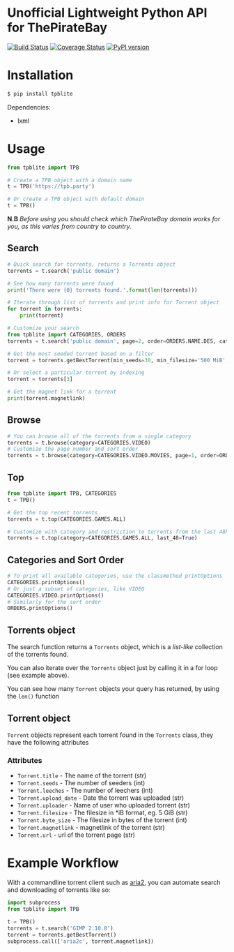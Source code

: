 # Unofficial Lightweight Python API for ThePirateBay

[![Build Status](https://travis-ci.com/mattlyon93/tpb-lite.svg?branch=master)](https://travis-ci.com/mattlyon93/tpb-lite) [![Coverage Status](https://coveralls.io/repos/github/mattlyon93/tpb-lite/badge.svg?branch=master)](https://coveralls.io/github/mattlyon93/tpb-lite?branch=master) [![PyPI version](https://badge.fury.io/py/tpblite.png)](https://badge.fury.io/py/tpblite) 

Installation
=============
```sh
$ pip install tpblite
```

Dependencies:
 - lxml

Usage
==========

```python
from tpblite import TPB

# Create a TPB object with a domain name
t = TPB('https://tpb.party')

# Or create a TPB object with default domain
t = TPB()
```
**N.B** *Before using you should check which ThePirateBay domain works for you, as this varies from country to country.*
## Search
```python
# Quick search for torrents, returns a Torrents object
torrents = t.search('public domain')

# See how many torrents were found
print('There were {0} torrents found.'.format(len(torrents)))

# Iterate through list of torrents and print info for Torrent object
for torrent in torrents:
    print(torrent)

# Customize your search
from tpblite import CATEGORIES, ORDERS
torrents = t.search('public domain', page=2, order=ORDERS.NAME.DES, category=CATEGORIES.VIDEO.MOVIES)

# Get the most seeded torrent based on a filter
torrent = torrents.getBestTorrent(min_seeds=30, min_filesize='500 MiB', max_filesize='4 GiB')

# Or select a particular torrent by indexing
torrent = torrents[3]

# Get the magnet link for a torrent
print(torrent.magnetlink)
```
## Browse
```python
# You can browse all of the torrents from a single category
torrents = t.browse(category=CATEGORIES.VIDEO)
# Customize the page number and sort order
torrents = t.browse(category=CATEGORIES.VIDEO.MOVIES, page=1, order=ORDERS.UPLOADED.DES)
```

## Top
```python
from tpblite import TPB, CATEGORIES
t = TPB()

# Get the top recent torrents 
torrents = t.top(CATEGORIES.GAMES.ALL)

# Customize with category and restriction to torrents from the last 48h
torrents = t.top(category=CATEGORIES.GAMES.ALL, last_48=True)
```

## Categories and Sort Order
```python
# To print all available categories, use the classmethod printOptions
CATEGORIES.printOptions()
# Or just a subset of categories, like VIDEO
CATEGORIES.VIDEO.printOptions()
# Similarly for the sort order
ORDERS.printOptions()
```

## Torrents object
The search function returns a `Torrents` object, which is a *list-like* collection of the torrents found.

You can also iterate over the `Torrents` object just by calling it in a for loop (see example above).

You can see how many `Torrent` objects your query has returned, by using the `len()` function

## Torrent object
`Torrent` objects represent each torrent found in the `Torrents` class, they have the following attributes

### Attributes
- `Torrent.title` - The name of the torrent (str)
- `Torrent.seeds` - The number of seeders (int)
- `Torrent.leeches` - The number of leechers (int)
- `Torrent.upload_date` - Date the torrent was uploaded (str)
- `Torrent.uploader` - Name of user who uploaded torrent (str)
- `Torrent.filesize` - The filesize in *iB format, eg. 5 GiB (str)
- `Torrent.byte_size` - The filesize in bytes of the torrent (int)
- `Torrent.magnetlink` - magnetlink of the torrent (str)
- `Torrent.url` - url of the torrent page (str)

Example Workflow
==========

With a commandline torrent client such as [aria2](https://aria2.github.io/), you can automate search and downloading of torrents like so:
```python
import subprocess
from tpblite import TPB

t = TPB()
torrents = t.search('GIMP 2.10.8')
torrent = torrents.getBestTorrent()
subprocess.call(['aria2c', torrent.magnetlink])
```
